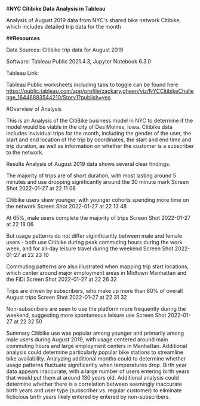 #**NYC Citibike Data Analysis in Tableau**

Analysis of August 2019 data from NYC's shared bike network Citibike, which includes detailed trip data for the month

##**Resources**

Data Sources: Citibike trip data for August 2019

Software: Tableau Public 2021.4.3, Jupyter Notebook 6.3.0

Tableau Link:

Tableau Public worksheets including tabs to toggle can be found here
https://public.tableau.com/app/profile/zackary.gheen/viz/NYCCitibikeChallenge_16446883544210/Story1?publish=yes

#Overview of Analysis

This is an Analysis of the CitiBike business model in NYC to determine if the model would be viable in the city of Des Moines, Iowa. Citibike data includes invividual trips for the month, including the gender of the user, the start and end location of the trip by coordinates, the start and end time and trip duration, as well as information on whether the customer is a subscriber to the network.

Results
Analysis of August 2019 data shows several clear findings:

The majority of trips are of short duration, with most lasting around 5 minutes and use dropping significantly around the 30 minute mark
Screen Shot 2022-01-27 at 22 11 08

Citibike users skew younger, with younger cohorts spending more time on the network
Screen Shot 2022-01-27 at 22 13 48

At 65%, male users complete the majority of trips
Screen Shot 2022-01-27 at 22 18 06

But usage patterns do not differ siginificantly between male and female users - both use Citibike during peak commuting hours during the work week, and for all-day leisure travel during the weekend
Screen Shot 2022-01-27 at 22 23 10

Commuting patterns are also illustrated when mapping trip start locations, which center around major employment areas in Midtown Manhattan and the FiDi
Screen Shot 2022-01-27 at 22 26 32

Trips are driven by subscribers, who make up more than 80% of overall August trips
Screen Shot 2022-01-27 at 22 31 32

Non-subscribers are seen to use the platform more frequently during the weekend, suggesting more spontaneous leisure use
Screen Shot 2022-01-27 at 22 32 50

Summary
Citibike use was popular among younger and primarily among male users during August 2019, with usage centered around main commuting hours and large employment centers in Manhattan. Additional analysis could determine particularly popular bike stations to streamline bike availability. Analyzing additional months could to determine whether usage patterns fluctuate significantly when temperatures drop. Birth year data appears inaccurate, with a large number of users entering birth years that would put them at around 130 years old. Additional analysis could determine whether there is a correlation between seemingly inaccurate birth years and user type (subscriber vs. regular customer) to eliminate ficticious birth years likely entered by entered by non-subscribers.
